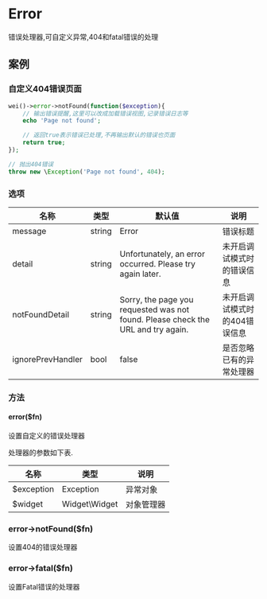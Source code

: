 Error
=====

错误处理器,可自定义异常,404和fatal错误的处理

案例
----

### 自定义404错误页面
```php
wei()->error->notFound(function($exception){
    // 输出错误提醒,这里可以改成加载错误视图,记录错误日志等
    echo 'Page not found';

    // 返回true表示错误已处理,不再输出默认的错误也页面
    return true;
});

// 抛出404错误
throw new \Exception('Page not found', 404);
```

### 选项

名称                | 类型   | 默认值                                                                           | 说明
--------------------|--------|----------------------------------------------------------------------------------|------
message             | string | Error                                                                            | 错误标题
detail              | string | Unfortunately, an error occurred. Please try again later.                        | 未开启调试模式时的错误信息
notFoundDetail      | string | Sorry, the page you requested was not found. Please check the URL and try again. | 未开启调试模式时的404错误信息
ignorePrevHandler   | bool   | false                                                                            | 是否忽略已有的异常处理器

### 方法

#### error($fn)
设置自定义的错误处理器

处理器的参数如下表.

名称        | 类型          | 说明
------------|---------------|------
$exception  | Exception     | 异常对象
$widget     | Widget\Widget | 对象管理器

### error->notFound($fn)
设置404的错误处理器

### error->fatal($fn)
设置Fatal错误的处理器
